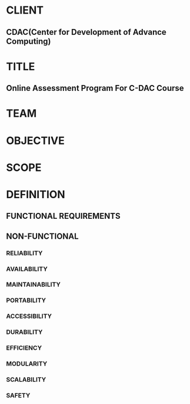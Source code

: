 # CLIENT 
## CDAC(Center for Development of Advance Computing)

# TITLE 
## Online Assessment Program For C-DAC Course

# TEAM

# OBJECTIVE

# SCOPE

# DEFINITION

## FUNCTIONAL REQUIREMENTS

## NON-FUNCTIONAL

### RELIABILITY

### AVAILABILITY

### MAINTAINABILITY

### PORTABILITY

### ACCESSIBILITY

### DURABILITY

### EFFICIENCY

### MODULARITY

### SCALABILITY

### SAFETY
